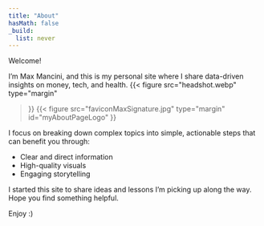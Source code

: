 ```yaml
---
title: "About"
hasMath: false
_build:
  list: never
---
```


Welcome! 

I’m Max Mancini, and this is my personal site where I share data-driven insights on money, tech, and health.
{{< figure
  src="headshot.webp"
  type="margin"
>}}
{{< figure
  src="faviconMaxSignature.jpg"
  type="margin"
  id="myAboutPageLogo" 
>}}


I focus on breaking down complex topics into simple, actionable steps that can benefit you through: 
- Clear and direct information
- High-quality visuals
- Engaging storytelling

I started this site to share ideas and lessons I’m picking up along the way. Hope you find something helpful.

Enjoy :)